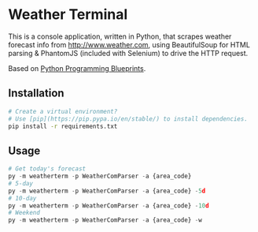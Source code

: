# Weather Terminal

This is a console application, written in Python, that scrapes weather forecast info from http://www.weather.com, using BeautifulSoup for HTML parsing & PhantomJS (included with Selenium) to drive the HTTP request.

Based on [Python Programming Blueprints](https://www.packtpub.com/application-development/python-programming-blueprints).

## Installation

```bash
# Create a virtual environment?
# Use [pip](https://pip.pypa.io/en/stable/) to install dependencies.
pip install -r requirements.txt
```

## Usage

```python
# Get today's forecast
py -m weatherterm -p WeatherComParser -a {area_code} 
# 5-day
py -m weatherterm -p WeatherComParser -a {area_code} -5d
# 10-day
py -m weatherterm -p WeatherComParser -a {area_code} -10d
# Weekend
py -m weatherterm -p WeatherComParser -a {area_code} -w
```
